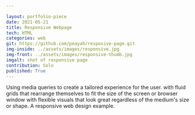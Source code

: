 ```yaml
---

layout: portfolio-piece
date: 2021-05-21
title: Responsive Webpage
tech: HTML
categories: web
git: https://github.com/peayah/resposive-page.git
img-inside: ../assets/images/responsive.jpg
img-front: ../assets/images/responsive-thumb.jpg
imgalt: shot of responsive page
contribution: Solo
published: True
---
```


Using media queries to create a tailored experience for the user. with fluid grids that rearrange themselves to fit the size of the screen or browser window with flexible visuals that look great regardless of the medium's size or shape. A responsive web design example.
